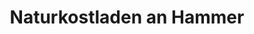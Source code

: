 ---
title: "Naturkostladen an Hammer"
url: /mehlmeisel/naturkostladen-an-hammer/
shop: Supermarkt
---